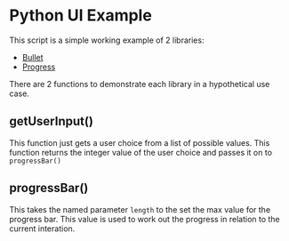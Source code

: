 # Python UI Example

This script is a simple working example of 2 libraries:

* [Bullet](https://github.com/Mckinsey666/bullet/blob/master/DOCUMENTATION.md) 
* [Progress](https://github.com/verigak/progress/) 

There are 2 functions to demonstrate each library in a hypothetical use case.

## getUserInput()

This function just gets a user choice from a list of possible values. This function returns the integer value of the user choice and passes it on to `progressBar()`

## progressBar()

This takes the named parameter `length` to the set the max value for the progress bar. This value is used to work out the progress in relation to the current interation.

